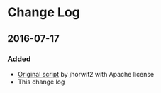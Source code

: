 # Change Log

## 2016-07-17
### Added
- [Original script](https://github.com/jhorwit2/influxdb-load-test) by jhorwit2 with Apache license
- This change log
